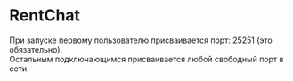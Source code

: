 # RentChat

При запуске первому пользователю присваивается порт: 25251 (это обязательно).  
Остальным подключающимся присваивается любой свободный порт в сети.
